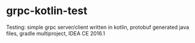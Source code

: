 # grpc-kotlin-test
Testing: simple grpc server/client written in kotlin, protobuf generated java files, gradle multiproject, IDEA CE 2016.1
